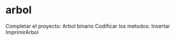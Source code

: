 # arbol
Completar el proyecto: Arbol binario
Codificar los metodos:
    Insertar
    ImprimirArbol

